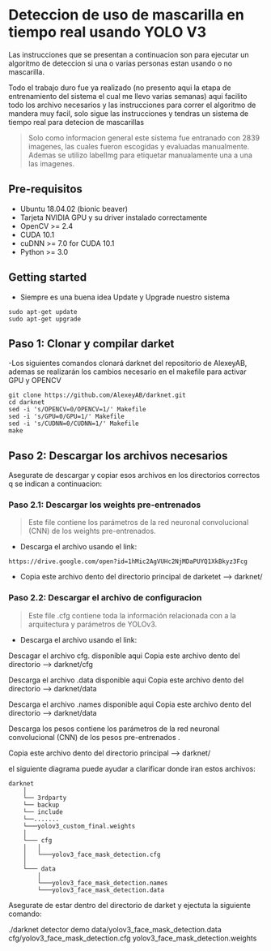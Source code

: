 # Deteccion de uso de mascarilla en tiempo real usando YOLO V3 

Las instrucciones que se presentan a continuacion son para ejecutar un algoritmo de deteccion si una o varias personas estan usando o no mascarilla. 

Todo el trabajo duro fue ya realizado (no presento aqui la etapa de entrenamiento del sistema el cual me llevo varias semanas) aqui facilito todo los archivo necesarios y las instrucciones para correr el algoritmo de mandera muy facil, solo sigue las instrucciones y tendras un sistema de tiempo real para detecion de mascarillas

>Solo como informacion general este sistema fue entranado con 2839 imagenes, las cuales fueron escogidas  y evaluadas manualmente. Ademas se utilizo labelImg para etiquetar manualamente una a una las imagenes.

## Pre-requisitos

* Ubuntu 18.04.02 (bionic beaver)
* Tarjeta NVIDIA GPU y su driver instalado correctamente
* OpenCV >= 2.4
* CUDA 10.1
* cuDNN >= 7.0 for CUDA 10.1
* Python >= 3.0

## Getting started
- Siempre es una buena idea Update y Upgrade nuestro sistema
 ```
sudo apt-get update 
sudo apt-get upgrade
 ```
## Paso 1: Clonar y compilar darket 
-Los siguientes comandos clonará darknet  del repositorio de AlexeyAB, ademas se realizarán los cambios necesario en el makefile para activar GPU y OPENCV  

```
git clone https://github.com/AlexeyAB/darknet.git
cd darknet
sed -i 's/OPENCV=0/OPENCV=1/' Makefile
sed -i 's/GPU=0/GPU=1/' Makefile
sed -i 's/CUDNN=0/CUDNN=1/' Makefile
make
```

## Paso 2: Descargar los archivos necesarios
Asegurate de descargar y copiar esos archivos en los directorios correctos q se indican a continuacion:

### Paso 2.1: Descargar los weights pre-entrenados

> Este file contiene los parámetros de la red neuronal convolucional (CNN) de los weights pre-entrenados.
- Descarga el archivo usando el link:
```
https://drive.google.com/open?id=1hMic2AgVUHc2NjMDaPUYQ1XkBkyz3Fcg
```
- Copia este archivo dento del directorio principal de darketet --> darknet/


### Paso 2.2: Descargar el archivo de configuracion 
> Este file .cfg contiene toda la información relacionada con a la arquitectura y parámetros de YOLOv3.
- Descarga el archivo usando el link:

Descagar el archivo cfg. disponible aqui
Copia este archivo dento del directorio   --> darknet/cfg

Descarga el archivo .data disponible aqui
Copia este archivo dento del directorio   --> darknet/data

Descarga el archivo .names disponible aqui
Copia este archivo dento del directorio   --> darknet/data

Descarga los pesos 
contiene los parámetros de la red neuronal convolucional (CNN) de los pesos pre-entrenados .

Copia este archivo dento del directorio principal  --> darknet/

el siguiente diagrama puede ayudar a clarificar donde iran estos archivos:

    darknet
        │ 
        └── 3rdparty
        └── backup        
        └── include
        └──.......
        └───yolov3_custom_final.weights
        │ 
        └─── cfg
        │   │
        │   └───yolov3_face_mask_detection.cfg
        │   
        └─── data
            │
            └───yolov3_face_mask_detection.names
            └───yolov3_face_mask_detection.data

Asegurate de estar dentro del directorio de darket y ejectuta la siguiente comando:


./darknet detector demo data/yolov3_face_mask_detection.data  cfg/yolov3_face_mask_detection.cfg yolov3_face_mask_detection.weights 







